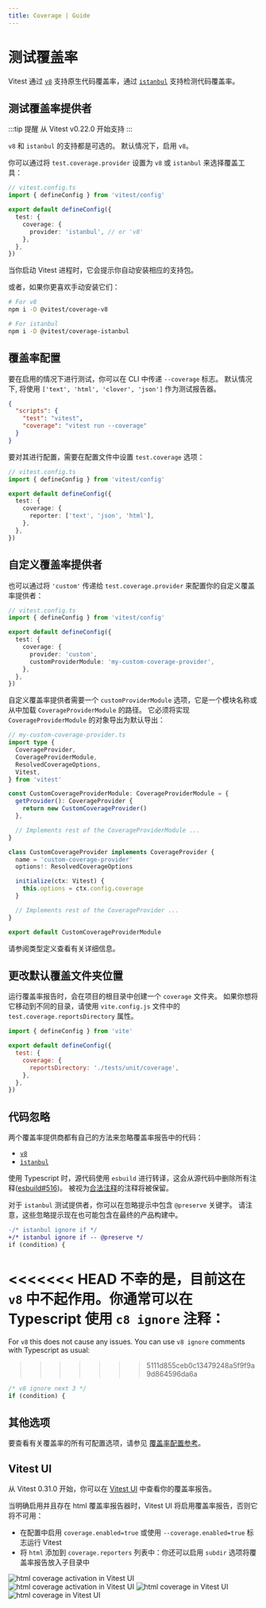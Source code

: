 ```yaml
---
title: Coverage | Guide
---
```


# 测试覆盖率

Vitest 通过 [`v8`](https://v8.dev/blog/javascript-code-coverage) 支持原生代码覆盖率，通过 [`istanbul`](https://istanbul.js.org/) 支持检测代码覆盖率。

## 测试覆盖率提供者

:::tip 提醒
从 Vitest v0.22.0 开始支持
:::

`v8` 和 `istanbul` 的支持都是可选的。 默认情况下，启用 `v8`。

你可以通过将 `test.coverage.provider` 设置为 `v8` 或 `istanbul` 来选择覆盖工具：

```ts
// vitest.config.ts
import { defineConfig } from 'vitest/config'

export default defineConfig({
  test: {
    coverage: {
      provider: 'istanbul', // or 'v8'
    },
  },
})
```

当你启动 Vitest 进程时，它会提示你自动安装相应的支持包。

或者，如果你更喜欢手动安装它们：

```bash
# For v8
npm i -D @vitest/coverage-v8

# For istanbul
npm i -D @vitest/coverage-istanbul
```

## 覆盖率配置

要在启用的情况下进行测试，你可以在 CLI 中传递 `--coverage` 标志。
默认情况下, 将使用 `['text', 'html', 'clover', 'json']` 作为测试报告器。

```json
{
  "scripts": {
    "test": "vitest",
    "coverage": "vitest run --coverage"
  }
}
```

要对其进行配置，需要在配置文件中设置 `test.coverage` 选项：

```ts
// vitest.config.ts
import { defineConfig } from 'vitest/config'

export default defineConfig({
  test: {
    coverage: {
      reporter: ['text', 'json', 'html'],
    },
  },
})
```

## 自定义覆盖率提供者

也可以通过将 `'custom'` 传递给 `test.coverage.provider` 来配置你的自定义覆盖率提供者：

```ts
// vitest.config.ts
import { defineConfig } from 'vitest/config'

export default defineConfig({
  test: {
    coverage: {
      provider: 'custom',
      customProviderModule: 'my-custom-coverage-provider',
    },
  },
})
```

自定义覆盖率提供者需要一个 `customProviderModule` 选项，它是一个模块名称或从中加载 `CoverageProviderModule` 的路径。 它必须将实现 `CoverageProviderModule` 的对象导出为默认导出：

```ts
// my-custom-coverage-provider.ts
import type {
  CoverageProvider,
  CoverageProviderModule,
  ResolvedCoverageOptions,
  Vitest,
} from 'vitest'

const CustomCoverageProviderModule: CoverageProviderModule = {
  getProvider(): CoverageProvider {
    return new CustomCoverageProvider()
  },

  // Implements rest of the CoverageProviderModule ...
}

class CustomCoverageProvider implements CoverageProvider {
  name = 'custom-coverage-provider'
  options!: ResolvedCoverageOptions

  initialize(ctx: Vitest) {
    this.options = ctx.config.coverage
  }

  // Implements rest of the CoverageProvider ...
}

export default CustomCoverageProviderModule
```

请参阅类型定义查看有关详细信息。

## 更改默认覆盖文件夹位置

运行覆盖率报告时，会在项目的根目录中创建一个 `coverage` 文件夹。 如果你想将它移动到不同的目录，请使用 `vite.config.js` 文件中的 `test.coverage.reportsDirectory` 属性。

```js
import { defineConfig } from 'vite'

export default defineConfig({
  test: {
    coverage: {
      reportsDirectory: './tests/unit/coverage',
    },
  },
})
```

## 代码忽略

两个覆盖率提供商都有自己的方法来忽略覆盖率报告中的代码：

- [`v8`](https://github.com/istanbuljs/v8-to-istanbul#ignoring-uncovered-lines)
- [`ìstanbul`](https://github.com/istanbuljs/nyc#parsing-hints-ignoring-lines)

使用 Typescript 时，源代码使用 `esbuild` 进行转译，这会从源代码中删除所有注释([esbuild#516](https://github.com/evanw/esbuild/issues/516))。
被视为[合法注释](https://esbuild.github.io/api/#legal-comments)的注释将被保留。

对于 `istanbul` 测试提供者，你可以在忽略提示中包含 `@preserve` 关键字。
请注意，这些忽略提示现在也可能包含在最终的产品构建中。

```diff
-/* istanbul ignore if */
+/* istanbul ignore if -- @preserve */
if (condition) {
```

<<<<<<< HEAD
不幸的是，目前这在 `v8` 中不起作用。你通常可以在 Typescript 使用 `c8 ignore` 注释：
=======
For `v8` this does not cause any issues. You can use `v8 ignore` comments with Typescript as usual:
>>>>>>> 5111d855ceb0c13479248a5f9f9a9d864596da6a

<!-- eslint-skip -->

```ts
/* v8 ignore next 3 */
if (condition) {
```

## 其他选项

要查看有关覆盖率的所有可配置选项，请参见 [覆盖率配置参考](https://cn.vitest.dev/config/#coverage)。

## Vitest UI

从 Vitest 0.31.0 开始，你可以在 [Vitest UI](./ui) 中查看你的覆盖率报告。

当明确启用并且存在 html 覆盖率报告器时，Vitest UI 将启用覆盖率报告，否则它将不可用：

- 在配置中启用 `coverage.enabled=true` 或使用 `--coverage.enabled=true` 标志运行 Vitest
- 将 `html` 添加到 `coverage.reporters` 列表中：你还可以启用 `subdir` 选项将覆盖率报告放入子目录中

<img alt="html coverage activation in Vitest UI" img-light src="/vitest-ui-show-coverage-light.png">
<img alt="html coverage activation in Vitest UI" img-dark src="/vitest-ui-show-coverage-dark.png">

<img alt="html coverage in Vitest UI" img-light src="/vitest-ui-coverage-light.png">
<img alt="html coverage in Vitest UI" img-dark src="/vitest-ui-coverage-dark.png">
